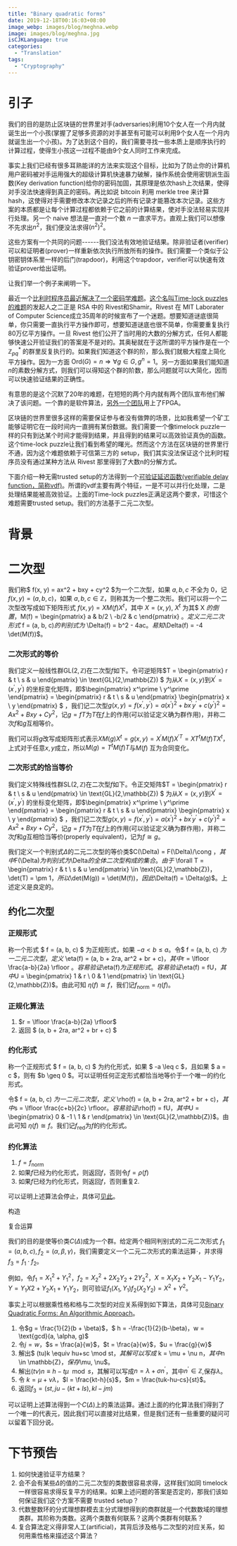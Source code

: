 ```yaml
---
title: "Binary quadratic forms"
date: 2019-12-18T00:16:03+08:00
image_webp: images/blog/meghna.webp
image: images/blog/meghna.jpg
isCJKLanguage: true
categories:
  - "Translation"
tags:
  - "Cryptography"
---
```


# 引子


我们的目的是防止区块链的世界里对手(adversaries)利用10个女人在一个月内就诞生出一个小孩(掌握了足够多资源的对手甚至有可能可以利用9个女人在一个月内就诞生出一个小孩)。为了达到这个目的，我们需要寻找一些本质上是顺序执行的计算过程，使得生小孩这一过程不能由9个女人同时工作来完成。

事实上我们已经有很多耳熟能详的方法来实现这个目标，比如为了防止你的计算机用户密码被对手运用强大的超级计算机快速暴力破解，操作系统会使用密钥派生函数(Key
derivation
function)给你的密码加固，其原理是依次hash上次结果，使得对手没法快速得到真正的密码。再比如说
bitcoin 利用 merkle tree 来计算
hash，这使得对手需要修改本次记录之后的所有记录才能篡改本次记录。这些方案的本质都是让每个计算过程都依赖于它之前的计算结果，使对手没法轻易实现并行处理。另一个
naive 想法是一直对一个数 $n$
一直求平方。直观上我们可以想像不先求出$n^2$，我们便没法求得$(n^2)^2$。

这些方案有一个共同的问题------我们没法有效地验证结果。除非验证者(verifier)可以和证明者(prover)一样重新依次执行所放所有的操作。我们需要一个类似于公钥密钥体系里一样的后门(trapdoor)，利用这个trapdoor，verifier可以快速有效验证prover给出证明。

让我们举一个例子来阐明一下。

最近一个[比利时程序员最近解决了一个密码学难题](https://www.wired.com/story/a-programmer-solved-a-20-year-old-forgotten-crypto-puzzle/)。[这个名叫Time-lock
puzzles的难题](http://people.csail.mit.edu/rivest/pubs/RSW96.pdf)的发起人之二正是
RSA 中的 Rivest和Shamir。Rivest 在 MIT Laborater of Computer
Science成立35周年的时候宣布了一个迷题。想要知道谜底很简单，你只需要一直执行平方操作即可，想要知道谜底也很不简单，你需要重复执行80万亿平方操作。一旦
Rivest
他们公开了当时用的大数的分解方式，任何人都能够快速公开验证我们的答案是不是对的。其奥秘就在于这所谓的平方操作是在一个
$\mathbb{Z}_{pq}^{*}$
的群里反复执行的。如果我们知道这个群的阶，那么我们就极大程度上简化平方操作。因为一方面
$\text{Ord}(G) = n \Rightarrow \forall g \in G, g^n = 1$。另一方面如果我们能知道$n$的素数分解方式，则我们可以得知这个群的阶数，那么问题就可以大简化，因而可以快速验证结果的正确性。

有意思的是这个沉默了20年的难题，在短短的两个月内就有两个团队宣布他们解决了该问题。一个靠的是软件算法，[另外一个团队](https://github.com/supranational/lcs35)用上了FPGA。

区块链的世界里很多这样的需要保证参与者没有做弊的场景，比如我希望一个矿工能够证明它在一段时间内一直拥有某份数据。我们需要一个像timelock
puzzle一样的只有到达某个时间才能得到结果，并且得到的结果可以高效验证真伪的函数。这个time-lock
puzzle让我们看到希望的曙光。然而这个方法在区块链的世界里行不通，因为这个难题依赖于可信第三方的
setup，我们其实没法保证这个比利时程序员没有通过某种方法从 Rivest
那里得到了大数n的分解方式。

下面介绍一种无需trusted setup的方法得到一个[可验证延迟函数(verifiable
delay
function，简称vdf)](https://eprint.iacr.org/2018/601.pdf)。所谓的vdf主要有两个特征，一是不可以并行化处理，二是处理结果能被高效验证。上面的Time-lock
puzzles正满足这两个要求，可惜这个难题需要trusted
setup。我们的方法基于二元二次型。

# 背景

# 二次型

我们称$ f(x, y) = ax^2 + bxy + cy^2 $为一个二次型，如果 $a, b, c$ 不全为
$0$，记$f(x, y) = (a, b, c)$，如果
$a, b, c \in \mathbb{Z}$，则称其为一个整二次形。我们可以将一个二次型改写成如下矩阵形式
$f(x, y) = X M(f) X^t$，其中 $X = (x, y)$, $X^t$
为其$ X $的倒置，$M(f) = \begin{pmatrix} a & b/2 \\ -b/2 & c \end{pmatrix} $。定义二元二次形式$ f = (a, b, c)$的判别式为$ \Delta(f) = b^2 - 4ac$。易知$\Delta(f) = -4 \det(M(f))$。

### 二次形式的等价

我们定义一般线性群$\text{GL}(2,\mathbb{Z})$在二次型$f$如下。令可逆矩阵$T = \begin{pmatrix} r & t \\ s & u \end{pmatrix} \in \text{GL}(2,\mathbb{Z}) $
为从$X = (x, y)$到$X^\prime = (x^\prime, y^\prime)$
的坐标变化矩阵，即$\begin{pmatrix} x^\prime \\ y^\prime \end{pmatrix} = \begin{pmatrix} r & t \\ s & u \end{pmatrix} \begin{pmatrix} x \\ y \end{pmatrix} $
，我们记二次型$g(x,y) = f(x^\prime, y^\prime) = a(x^\prime)^2 + bx^\prime y^\prime + c(y^\prime)^2 =  Ax^2 + Bxy + Cy^2$，记$g = fT$为$T$在$f$上的作用(可以验证定义确为群作用)，并称二次$f$和$g$互相等价。

我们可以将$g$改写成矩阵形式表示$X M(g) X^t  = g(x, y) = X^\prime M(f) X^{\prime T} = XT^t M(f) T X^t$，上式对于任意$x, y$成立，所以$M(g) = T^t M(f) T$与$M(f)$
互为合同变化。

### 二次形式的恰当等价

我们定义特殊线性群$\text{SL}(2,\mathbb{Z})$在二次型$f$如下。令正交矩阵$T = \begin{pmatrix} r & t \\ s & u \end{pmatrix} \in \text{GL}(2,\mathbb{Z}) $
为从$X = (x, y)$到$X^\prime = (x^\prime, y^\prime)$
的坐标变化矩阵，即$\begin{pmatrix} x^\prime \\ y^\prime \end{pmatrix} = \begin{pmatrix} r & t \\ s & u \end{pmatrix} \begin{pmatrix} x \\ y \end{pmatrix} $
，我们记二次型$g(x,y) = f(x^\prime, y^\prime) = a(x^\prime)^2 + bx^\prime y^\prime + c(y^\prime)^2 =  Ax^2 + Bxy + Cy^2$，记$g = fT$为$T$在$f$上的作用(可以验证定义确为群作用)，并称二次$f$和$g$互相恰当等价(properly
equivalent)，记为$f \cong g$。

我们定义一个判别式$\Delta$的二元二次型的等价类$C(\Delta) = F(\Delta)/\cong $，其中$F(\Delta)$为判别式为$\Delta$的全体二次型构成的集合。
由于$ \forall T = \begin{pmatrix} r & t \\ s & u \end{pmatrix} \in \text{GL}(2,\mathbb{Z})$，$\det(T) = \pm 1$，所以$\det(M(g)) = \det(M(f))$，因此$\Delta(f) = \Delta(g)$。上述定义是良定的。

约化二次型
----------

### 正规形式

称一个形式 $ f = (a, b, c) $ 为正规形式，如果
$-a < b \leq a$。令$ f = (a, b, c) $为一二元二次型，定义$ \eta(f) = (a, b + 2ra, ar^2 + br + c)$，其中$r = \lfloor \frac{a-b}{2a} \rfloor $。容易验证$\eta(f)$为正规形式。容易验证$\eta(f) = fU$，其中$U = \begin{pmatrix} 1 & r \\ 0 & 1 \end{pmatrix} \in \text{GL}(2,\mathbb{Z})$。由此可知
$\eta(f) \cong f$，我们记$f_{\text{norm}} = \eta(f)$。

### 正规化算法

1.  $r = \lfloor \frac{a-b}{2a} \rfloor$
2.  返回 $ (a, b + 2ra, ar^2 + br + c) $

### 约化形式

称一个正规形式 $ f = (a, b, c) $ 为约化形式，如果 $ -a \leq c $，且如果
$ a = c $，则有
$b \geq 0 $。可以证明任何正定形式都恰当地等价于一个唯一的约化形式。

令$ f = (a, b, c) $为一二元二次型，定义$ \rho(f) = (a, b + 2ra, ar^2 + br + c)$，其中$s = \lfloor \frac{c+b}{2c} \rfloor$。容易验证$\rho(f) = fU$，其中$U = \begin{pmatrix} 0 & -1 \\ 1 & r \end{pmatrix} \in \text{GL}(2,\mathbb{Z})$。由此可知
$\eta(f) \cong f$。我们记$f_{\text{red}}$为$f$的约化形式。

### 约化算法

1.  $f = f_{\text{norm}}$
2.  如果$f$已经为约化形式，则返回$f$，否则令$f = \rho(f)$
3.  如果$f$已经为约化形式，则返回$f$，否则重复2.

可以证明上述算法会停止，具体可[见此](https://github.com/Chia-Network/vdf-competition/blob/master/classgroups.pdf)。

构造

复合运算


我们的目的是使等价类$C(\Delta)$成为一个群。给定两个相同判别式的二元二次形式
$f_1 = (a, b, c), f_2 = (\alpha, \beta, \gamma)$，我们需要定义一个二元二次形式的乘法运算$\cdot$，并求得$f_3 = f_1 \cdot f_2$。

例如，令$f_1 = X_1^2 + Y_1^2$，$f_2 = X_2^2 + 2X_2Y_2 + 2Y_2^2$，$X = X_1X_2 + Y_2X_1 - Y_1Y_2$，$Y = Y_1X2 + Y_2X_1 + Y_1Y_2$，则可验证$f_1(X_1, Y_1)f_2(X_2Y_2) = X^2 + Y^2$。

事实上可以根据乘性格和格与二次型的对应关系得到如下算法，具体可见[Binary
Quadratic Forms: An Algorithmic
Approach](https://www.springer.com/gp/book/9783540463672)。

1.  令$g  = \frac{1}{2}(b + \beta)$，$ h = -\frac{1}{2}(b-\beta)$，$w = \text{gcd}(a, \alpha, g)$
2.  令$j = w$，$s = \frac{a}{w}$，$t = \frac{a}{w}$，$u = \frac{g}{w}$
3.  解出$ (tu)k \equiv hu+sc \mod st$，其解可以写成$ k = \mu + \nu n$，其中$n \in \mathbb{Z}$，保存$\mu, \nu$。
4.  解出$(t\nu)n \equiv h - t\mu \mod s$，其解可以写成$n =\lambda + \sigma n^\prime$，其中$n^\prime \in \mathbb{Z}$,保存$\lambda$。
5.  令
    $k = \mu + \nu\lambda$，$l = \frac{kt-h}{s}$，$m = \frac{tuk-hu-cs}{st}$。
6.  返回$f_3 = (st, ju-(kt+ls), kl-jm)$

可以证明上述算法得到一个$C(\Delta)$上的乘法运算。通过上面的约化算法我们得到了一个唯一的代表元，因此我们可以直接对比结果，但是我们还有一些重要的疑问可以留着下回分说。

下节预告
========

1.  如何快速验证平方结果？
2.  会不会有某些$\Delta$的值的二元二次型的类数很容易求得，这样我们如同
    timelock
    一样很容易求得反复平方的结果。如果上述问题的答案是否定的，那我们该如何保证我们这个方案不需要
    trusted setup？
3.  代数整数环的分式理想群模去主分式理想得到的商群就是一个代数数域的理想类群。其阶称为类数。这两个类数有何联系？这两个类群有何联系？
4.  复合算法定义得非常人工(artificial)，其背后涉及格与二次型的对应关系，如何用乘性格来描述这个算法？
